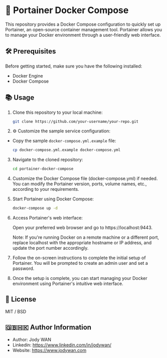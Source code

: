 # 🐳 Portainer Docker Compose

This repository provides a Docker Compose configuration to quickly set up Portainer, an open-source container management tool. Portainer allows you to manage your Docker environment through a user-friendly web interface.

## 🛠️ Prerequisites

Before getting started, make sure you have the following installed:

- Docker Engine
- Docker Compose

## 📚 Usage

1. Clone this repository to your local machine:

    ```bash
    git clone https://github.com/your-username/your-repo.git
    ```

2. ⚙️ Customize the sample service configuration:

- Copy the sample `docker-compose.yml.example` file:
  
  ```bash
  cp docker-compose.yml.example docker-compose.yml
  ```

3. Navigate to the cloned repository:

    ```bash
    cd portainer-docker-compose
    ```

4. Customize the Docker Compose file (docker-compose.yml) if needed. You can modify the Portainer version, ports, volume names, etc., according to your requirements.

5. Start Portainer using Docker Compose:

    ```bash
    docker-compose up -d
    ```

6. Access Portainer's web interface:

    Open your preferred web browser and go to https://localhost:9443.

    Note: If you're running Docker on a remote machine or a different port, replace localhost with the appropriate hostname or IP address, and update the port number accordingly.

7. Follow the on-screen instructions to complete the initial setup of Portainer. You will be prompted to create an admin user and set a password.

8. Once the setup is complete, you can start managing your Docker environment using Portainer's intuitive web interface.

## 📄 License

MIT / BSD

## 🇬🇧🇭🇰 Author Information

* Author: Jody WAN
* Linkedin: https://www.linkedin.com/in/jodywan/
* Website: https://www.jodywan.com